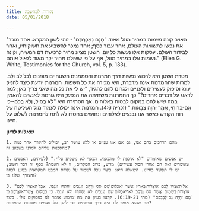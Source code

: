 ```yaml
---
title: נקודות למחשבה
date: 05/01/2018

---
```


"האויב קונה נשמות במחיר מוזל מאוד. 'חִּנָם נִמְּכַרְּתֶם' - זוהי לשון המקרא. אחד מוכר את נפשו לתשואות העולם, אחר עבור כסף; אחד נמכר להשביע את תשוקותיו, ואחר לבידור העולם. עסקות אלו נעשות כל יום. השטן מציע מחיר לרכישת דם המשיח, וקונה נשמות אלו במחיר מוזל, אף על פי ששולם מחיר יקר מאוד לגאול אותם." (Ellen G. White, Testimonies for the Church, vol. 5, p. 133).

מטרת השטן היא לרכוש נפשות דרך חמרנות והסממנים השטחיים מופנים לכל לב ולב. למרות שהחמרנות אינה מדברת, היא מכירה את כל השפות. חמרנות יודעת כיצד להניק עונג וסיפוק לעשירים ולעניים ולגרום להם להגיד, "יש לי את כל מה שאני צריך כאן; למה לדאוג על דברים אחרים?" כך החמרנות משחיתה את הנפש; היא גורמת לאנשים להאמין במה שיש להם במקום לבטוח באלוהים. אך הסתירה היא "לֹא בְחַיִל, וְלֹא בְכֹחַ--ּכִי אִם-ּבְרּוחִי, אָמַר יְהוָה צְבָאֹות." (זכריה 4:6). חמרנות אינה יכולה לעמוד מול השליטה של רוח הקודש כאשר אנו נכנעים לאלוהים ונחושים בחסדו לא לתת לחמרנות לשלוט על חיינו. 

**שאלות לדיון**

`1. מהם הדרכים בהם אנו, גם אם אנו עניים או ללא עושר רב, יכולים להיגרר אחר כמה מהסכנות עליהם למדנו בשבוע זה?`

`2. יש אנשים שאומרים "לא איכפת לי מהכסף. הכסף לא משפיע עליי." (לעיתים, האנשים שאומרים זאת הם אחרי הכול עשירים) מדוע, ברוב המקרים, זו לא האמת? כסף זה דבר חשוב; יש לו תפקיד בחיינו. השאלה היא: כיצד נוכל לשמור על נקודת המבט המקראית בנוגע לכסף והצורך שלנו בו? `

`3. "אַל ּתַאַצְרּו לָכֶם אֹוצָרֹות ּבָאָרֶץ אֲׁשֶר יֹאכְלּום ׁשָם סָס וְרָקָב וְגַּנָבִים יַחְּתְרּו וְגָנָבּו. אֲבָל ּתַאַצְרּו לָכֶם אֹוצָרֹות ּבַׁשָמָיִם אֲׁשֶר סָס וְרָקָב לֹא־יֹאכְלּום ׁשָם וְגַּנָבִים לֹא יַחְּתְרּו וְלֹא יִגְנֹבּו. ּכִי בִמְקֹום אֲׁשֶר־אֹוצַרְכֶם ּבֹו ׁשָם יִהְיֶה גַם־לְבַבְכֶם" (מתי 6:19-21). קראו בעיון את מה שישוע אומר לנו בפסוקים אלו. כיצד מה שהוא אומר לנו היא דרך עצמתית כדי להגן על עצמינו מסכנות החמרנות?`
